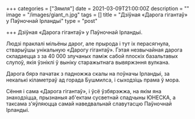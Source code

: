+++
categories = ["Зямля"]
date = 2021-03-09T21:00:00Z
description = ""
image = "/images/giant_n.jpg"
tags = []
title = "Дзіўная «Дарога гігантаў» у Паўночнай Ірландыі"
type = "post"

+++
Дзіўная «Дарога гігантаў» у Паўночнай Ірландыі.  
  
Людзі праклалі мільёны дарог, але прырода і тут іх перасягнула, стварыўшы унікальную «Дарогу гігантаў». Гэтая незвычайная дарога складаецца з за 40 000 злучаных паміж сабой плоскіх базальтавых слупоў, якія ўзніклі ў выніку старажытнага вывяржэння вулкана.  
  
Дарога бярэ пачатак з падножжа скалы на поўначы Ірландыі, за некалькі кіламетраў ад горада Бушмилса, і сыходзіць прама ў мора.  
  
Сёння і сама «Дарога гігантаў», і ўсё ўзбярэжжа, на якім яна знаходзіцца, прызнаныя аб'ектам сусветнай спадчыны ЮНЕСКА, а таксама з'яўляюцца самай наведвальнай славутасцю Паўночнай Ірландыі.